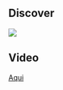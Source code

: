 ## Discover

<img src="https://user-images.githubusercontent.com/30422190/98856977-26f30d80-243d-11eb-9c40-80df49e3bf8c.png" >

## Video

[Aqui](https://www.youtube.com/watch?v=OojsRFTPjEc&t=182s&ab_channel=DevJuniorPlus)
